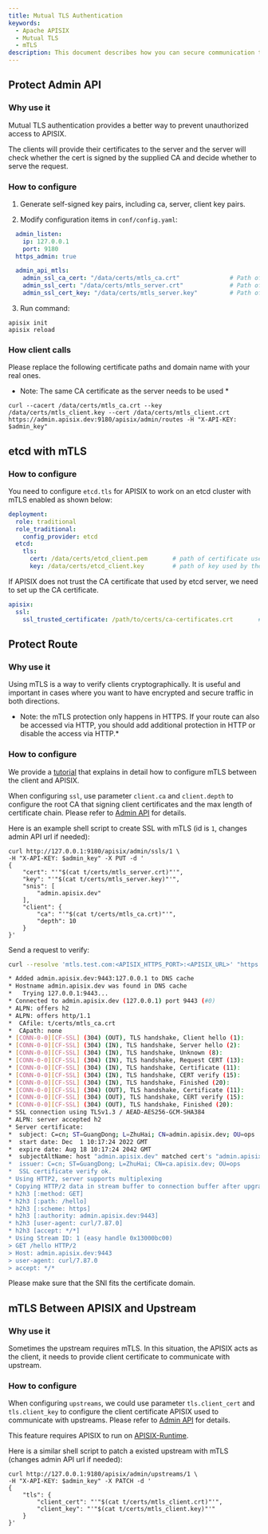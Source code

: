 ```yaml
---
title: Mutual TLS Authentication
keywords:
  - Apache APISIX
  - Mutual TLS
  - mTLS
description: This document describes how you can secure communication to and within APISIX with mTLS.
---
```


<!--
#
# Licensed to the Apache Software Foundation (ASF) under one or more
# contributor license agreements.  See the NOTICE file distributed with
# this work for additional information regarding copyright ownership.
# The ASF licenses this file to You under the Apache License, Version 2.0
# (the "License"); you may not use this file except in compliance with
# the License.  You may obtain a copy of the License at
#
#     http://www.apache.org/licenses/LICENSE-2.0
#
# Unless required by applicable law or agreed to in writing, software
# distributed under the License is distributed on an "AS IS" BASIS,
# WITHOUT WARRANTIES OR CONDITIONS OF ANY KIND, either express or implied.
# See the License for the specific language governing permissions and
# limitations under the License.
#
-->

## Protect Admin API

### Why use it

Mutual TLS authentication provides a better way to prevent unauthorized access to APISIX.

The clients will provide their certificates to the server and the server will check whether the cert is signed by the supplied CA and decide whether to serve the request.

### How to configure

1. Generate self-signed key pairs, including ca, server, client key pairs.

2. Modify configuration items in `conf/config.yaml`:

```yaml title="conf/config.yaml"
  admin_listen:
    ip: 127.0.0.1
    port: 9180
  https_admin: true

  admin_api_mtls:
    admin_ssl_ca_cert: "/data/certs/mtls_ca.crt"              # Path of your self-signed ca cert.
    admin_ssl_cert: "/data/certs/mtls_server.crt"             # Path of your self-signed server side cert.
    admin_ssl_cert_key: "/data/certs/mtls_server.key"         # Path of your self-signed server side key.
```

3. Run command:

```shell
apisix init
apisix reload
```

### How client calls

Please replace the following certificate paths and domain name with your real ones.

* Note: The same CA certificate as the server needs to be used *

```shell
curl --cacert /data/certs/mtls_ca.crt --key /data/certs/mtls_client.key --cert /data/certs/mtls_client.crt  https://admin.apisix.dev:9180/apisix/admin/routes -H "X-API-KEY: $admin_key"
```

## etcd with mTLS

### How to configure

You need to configure `etcd.tls` for APISIX to work on an etcd cluster with mTLS enabled as shown below:

```yaml title="conf/config.yaml"
deployment:
  role: traditional
  role_traditional:
    config_provider: etcd
  etcd:
    tls:
      cert: /data/certs/etcd_client.pem       # path of certificate used by the etcd client
      key: /data/certs/etcd_client.key        # path of key used by the etcd client
```

If APISIX does not trust the CA certificate that used by etcd server, we need to set up the CA certificate.

```yaml title="conf/config.yaml"
apisix:
  ssl:
    ssl_trusted_certificate: /path/to/certs/ca-certificates.crt       # path of CA certificate used by the etcd server
```

## Protect Route

### Why use it

Using mTLS is a way to verify clients cryptographically. It is useful and important in cases where you want to have encrypted and secure traffic in both directions.

* Note: the mTLS protection only happens in HTTPS. If your route can also be accessed via HTTP, you should add additional protection in HTTP or disable the access via HTTP.*

### How to configure

We provide a [tutorial](./tutorials/client-to-apisix-mtls.md) that explains in detail how to configure mTLS between the client and APISIX.

When configuring `ssl`, use parameter `client.ca` and `client.depth` to configure the root CA that signing client certificates and the max length of certificate chain. Please refer to [Admin API](./admin-api.md#ssl) for details.

Here is an example shell script to create SSL with mTLS (id is `1`, changes admin API url if needed):

```shell
curl http://127.0.0.1:9180/apisix/admin/ssls/1 \
-H "X-API-KEY: $admin_key" -X PUT -d '
{
    "cert": "'"$(cat t/certs/mtls_server.crt)"'",
    "key": "'"$(cat t/certs/mtls_server.key)"'",
    "snis": [
        "admin.apisix.dev"
    ],
    "client": {
        "ca": "'"$(cat t/certs/mtls_ca.crt)"'",
        "depth": 10
    }
}'
```

Send a request to verify:

```bash
curl --resolve 'mtls.test.com:<APISIX_HTTPS_PORT>:<APISIX_URL>' "https://<APISIX_URL>:<APISIX_HTTPS_PORT>/hello" -k --cert ./client.pem --key ./client.key

* Added admin.apisix.dev:9443:127.0.0.1 to DNS cache
* Hostname admin.apisix.dev was found in DNS cache
*   Trying 127.0.0.1:9443...
* Connected to admin.apisix.dev (127.0.0.1) port 9443 (#0)
* ALPN: offers h2
* ALPN: offers http/1.1
*  CAfile: t/certs/mtls_ca.crt
*  CApath: none
* [CONN-0-0][CF-SSL] (304) (OUT), TLS handshake, Client hello (1):
* [CONN-0-0][CF-SSL] (304) (IN), TLS handshake, Server hello (2):
* [CONN-0-0][CF-SSL] (304) (IN), TLS handshake, Unknown (8):
* [CONN-0-0][CF-SSL] (304) (IN), TLS handshake, Request CERT (13):
* [CONN-0-0][CF-SSL] (304) (IN), TLS handshake, Certificate (11):
* [CONN-0-0][CF-SSL] (304) (IN), TLS handshake, CERT verify (15):
* [CONN-0-0][CF-SSL] (304) (IN), TLS handshake, Finished (20):
* [CONN-0-0][CF-SSL] (304) (OUT), TLS handshake, Certificate (11):
* [CONN-0-0][CF-SSL] (304) (OUT), TLS handshake, CERT verify (15):
* [CONN-0-0][CF-SSL] (304) (OUT), TLS handshake, Finished (20):
* SSL connection using TLSv1.3 / AEAD-AES256-GCM-SHA384
* ALPN: server accepted h2
* Server certificate:
*  subject: C=cn; ST=GuangDong; L=ZhuHai; CN=admin.apisix.dev; OU=ops
*  start date: Dec  1 10:17:24 2022 GMT
*  expire date: Aug 18 10:17:24 2042 GMT
*  subjectAltName: host "admin.apisix.dev" matched cert's "admin.apisix.dev"
*  issuer: C=cn; ST=GuangDong; L=ZhuHai; CN=ca.apisix.dev; OU=ops
*  SSL certificate verify ok.
* Using HTTP2, server supports multiplexing
* Copying HTTP/2 data in stream buffer to connection buffer after upgrade: len=0
* h2h3 [:method: GET]
* h2h3 [:path: /hello]
* h2h3 [:scheme: https]
* h2h3 [:authority: admin.apisix.dev:9443]
* h2h3 [user-agent: curl/7.87.0]
* h2h3 [accept: */*]
* Using Stream ID: 1 (easy handle 0x13000bc00)
> GET /hello HTTP/2
> Host: admin.apisix.dev:9443
> user-agent: curl/7.87.0
> accept: */*
```

Please make sure that the SNI fits the certificate domain.

## mTLS Between APISIX and Upstream

### Why use it

Sometimes the upstream requires mTLS. In this situation, the APISIX acts as the client, it needs to provide client certificate to communicate with upstream.

### How to configure

When configuring `upstreams`, we could use parameter `tls.client_cert` and `tls.client_key` to configure the client certificate APISIX used to communicate with upstreams. Please refer to [Admin API](./admin-api.md#upstream) for details.

This feature requires APISIX to run on [APISIX-Runtime](./FAQ.md#how-do-i-build-the-apisix-runtime-environment).

Here is a similar shell script to patch a existed upstream with mTLS (changes admin API url if needed):

```shell
curl http://127.0.0.1:9180/apisix/admin/upstreams/1 \
-H "X-API-KEY: $admin_key" -X PATCH -d '
{
    "tls": {
        "client_cert": "'"$(cat t/certs/mtls_client.crt)"'",
        "client_key": "'"$(cat t/certs/mtls_client.key)"'"
    }
}'
```
